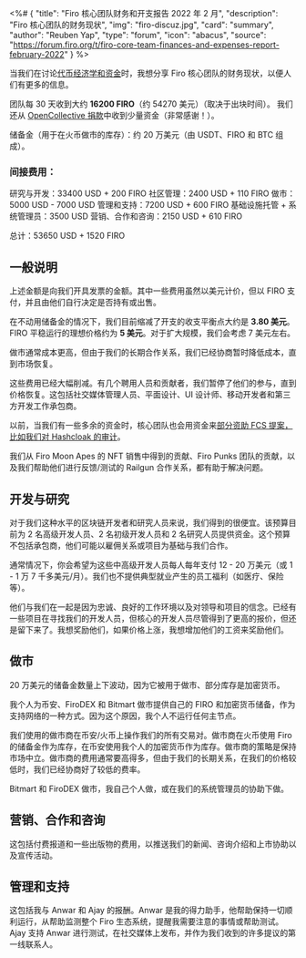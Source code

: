 <%# {
  "title": "Firo 核心团队财务和开支报告 2022 年 2 月",
  "description": "Firo 核心团队的财务现状",
  "img": "firo-discuz.jpg",
  "card": "summary",
  "author": "Reuben Yap",
  "type": "forum",
  "icon": "abacus",
  "source": "https://forum.firo.org/t/firo-core-team-finances-and-expenses-report-february-2022"
} %>

当我们在讨论[代币经济学和资金](2022-02-17-tokenomics-and-funding-division-of-block-reward-discussion-and-community-matching-fund.html)时，我想分享 Firo 核心团队的财务现状，以便人们有更多的信息。

团队每 30 天收到大约 **16200 FIRO**（约 54270 美元）（取决于出块时间）。
我们还从 [OpenCollective 捐款](https://opencollective.com/firo)中收到少量资金（非常感谢！）。

储备金（用于在火币做市的库存）：约 20 万美元（由 USDT、FIRO 和 BTC 组成）。

### 间接费用：

研究与开发：33400 USD + 200 FIRO
社区管理：2400 USD + 110 FIRO
做市：5000 USD - 7000 USD
管理和支持：7200 USD + 600 FIRO
基础设施托管 + 系统管理员：3500 USD
营销、合作和咨询：2150 USD + 610 FIRO

总计：53650 USD + 1520 FIRO

## 一般说明

上述金额是向我们开具发票的金额。其中一些费用虽然以美元计价，但以 FIRO 支付，并且由他们自行决定是否持有或出售。

在不动用储备金的情况下，我们目前缩减了开支的收支平衡点大约是 **3.80 美元**。FIRO 平稳运行的理想价格约为 **5 美元**。对于扩大规模，我们会考虑 7 美元左右。

做市通常成本更高，但由于我们的长期合作关系，我们已经协商暂时降低成本，直到市场恢复。

这些费用已经大幅削减。有几个聘用人员和贡献者，我们暂停了他们的参与，直到价格恢复。这包括社交媒体管理人员、平面设计、UI 设计师、移动开发者和第三方开发工作承包商。

以前，当我们有一些多余的资金时，核心团队也会用资金来[部分资助 FCS 提案，比如我们对 Hashcloak 的审计](https://fcs.firo.org/proposal/2)。

我们从 Firo Moon Apes 的 NFT 销售中得到的贡献、Firo Punks 团队的贡献，以及我们帮助他们进行反馈/测试的 Railgun 合作关系，都有助于解决问题。

## 开发与研究

对于我们这种水平的区块链开发者和研究人员来说，我们得到的很便宜。该预算目前为 2 名高级开发人员、2 名初级开发人员和 2 名研究人员提供资金。这个预算不包括承包商，他们可能以雇佣关系或项目为基础与我们合作。

通常情况下，你会希望为这些中高级开发人员每人每年支付 12 - 20 万美元（或 1 - 1 万 7 千多美元/月）。我们也不提供典型就业产生的员工福利（如医疗、保险等）。

他们与我们在一起是因为忠诚、良好的工作环境以及对领导和项目的信念。已经有一些项目在寻找我们的开发人员，但核心的开发人员尽管得到了更高的报价，但还是留下来了。我想奖励他们，如果价格上涨，我想增加他们的工资来奖励他们。

## 做市

20 万美元的储备金数量上下波动，因为它被用于做市、部分库存是加密货币。

我个人为币安、FiroDEX 和 Bitmart 做市提供自己的 FIRO 和加密货币储备，作为支持网络的一种方式。因为这个原因，我个人不运行任何主节点。

我们使用的做市商在币安/火币上操作我们的所有交易对。做市商在火币使用 Firo 的储备金作为库存，在币安使用我个人的加密货币作为库存。做市商的策略是保持市场中立。做市商的费用通常要高得多，但由于我们的长期关系，在我们的价格较低时，我们已经协商好了较低的费率。

Bitmart 和 FiroDEX 做市，我自己个人做，或在我们的系统管理员的协助下做。

## 营销、合作和咨询

这包括付费报道和一些出版物的费用，以推送我们的新闻、咨询介绍和上市协助以及宣传活动。

## 管理和支持

这包括我与 Anwar 和 Ajay 的报酬。Anwar 是我的得力助手，他帮助保持一切顺利运行，从帮助监测整个 Firo 生态系统，提醒我需要注意的事情或帮助测试。Ajay 支持 Anwar 进行测试，在社交媒体上发布，并作为我们收到的许多提议的第一线联系人。
